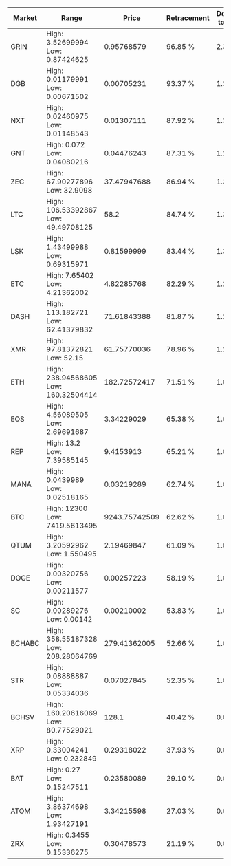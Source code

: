 | Market | Range | Price| Retracement | Doubles to 50% |
| --- | --- | --- | --- | --- |
| GRIN | High: 3.52699994<br />Low: 0.87424625 | 0.95768579 | 96.85 % | 2.30 |
| DGB | High: 0.01179991<br />Low: 0.00671502 | 0.00705231 | 93.37 % | 1.31 |
| NXT | High: 0.02460975<br />Low: 0.01148543 | 0.01307111 | 87.92 % | 1.38 |
| GNT | High: 0.072<br />Low: 0.04080216 | 0.04476243 | 87.31 % | 1.26 |
| ZEC | High: 67.90277896<br />Low: 32.9098 | 37.47947688 | 86.94 % | 1.34 |
| LTC | High: 106.53392867<br />Low: 49.49708125 | 58.2 | 84.74 % | 1.34 |
| LSK | High: 1.43499988<br />Low: 0.69315971 | 0.81599999 | 83.44 % | 1.30 |
| ETC | High: 7.65402<br />Low: 4.21362002 | 4.82285768 | 82.29 % | 1.23 |
| DASH | High: 113.182721<br />Low: 62.41379832 | 71.61843388 | 81.87 % | 1.23 |
| XMR | High: 97.81372821<br />Low: 52.15 | 61.75770036 | 78.96 % | 1.21 |
| ETH | High: 238.94568605<br />Low: 160.32504414 | 182.72572417 | 71.51 % | 1.09 |
| EOS | High: 4.56089505<br />Low: 2.69691687 | 3.34229029 | 65.38 % | 1.09 |
| REP | High: 13.2<br />Low: 7.39585145 | 9.4153913 | 65.21 % | 1.09 |
| MANA | High: 0.0439989<br />Low: 0.02518165 | 0.03219289 | 62.74 % | 1.07 |
| BTC | High: 12300<br />Low: 7419.5613495 | 9243.75742509 | 62.62 % | 1.07 |
| QTUM | High: 3.20592962<br />Low: 1.550495 | 2.19469847 | 61.09 % | 1.08 |
| DOGE | High: 0.00320756<br />Low: 0.00211577 | 0.00257223 | 58.19 % | 1.03 |
| SC | High: 0.00289276<br />Low: 0.00142 | 0.00210002 | 53.83 % | 1.03 |
| BCHABC | High: 358.55187328<br />Low: 208.28064769 | 279.41362005 | 52.66 % | 1.01 |
| STR | High: 0.08888887<br />Low: 0.05334036 | 0.07027845 | 52.35 % | 1.01 |
| BCHSV | High: 160.20616069<br />Low: 80.77529021 | 128.1 | 40.42 % | 0.00 |
| XRP | High: 0.33004241<br />Low: 0.232849 | 0.29318022 | 37.93 % | 0.00 |
| BAT | High: 0.27<br />Low: 0.15247511 | 0.23580089 | 29.10 % | 0.00 |
| ATOM | High: 3.86374698<br />Low: 1.93427191 | 3.34215598 | 27.03 % | 0.00 |
| ZRX | High: 0.3455<br />Low: 0.15336275 | 0.30478573 | 21.19 % | 0.00 |
